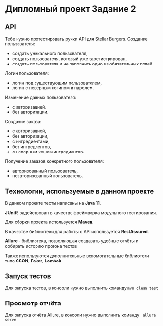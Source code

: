 # Дипломный проект Задание 2
## API
Тебе нужно протестировать ручки API для Stellar Burgers.
Создание пользователя:
- создать уникального пользователя,
- создать пользователя, который уже зарегистрирован,
- создать пользователя и не заполнить одно из обязательных полей.

Логин пользователя:
- логин под существующим пользователем,
- логин с неверным логином и паролем.

Изменение данных пользователя:
- с авторизацией,
- без авторизации.

Создание заказа:
- с авторизацией,
- без авторизации,
- с ингредиентами,
- без ингредиентов,
- с неверным хешем ингредиентов.

Получение заказов конкретного пользователя:
- авторизованный пользователь,
- неавторизованный пользователь.

## Технологии, используемые в данном проекте
В данном проекте тесты написаны на **Java 11**.

**JUnit5** задействован в качестве фреймворка модульного тестирования.

Для сборки проекта используется **Maven**.

В качестве библиотеки для работы с API используется **RestAssured**.

**Allure** - библиотека, позволяющая создавать удобные отчёты и собирать историю прогона тестов

Также используются дополнительные вспомогательные библиотеки типа **GSON**, **Faker**, **Lombok**

## Запуск тестов
Для запуска тестов, в консоли нужно выполнить команду
``mvn clean test``

## Просмотр отчёта
Для запуска отчёта Allure, в консоли нужно выполнить команду
`` allure serve``

